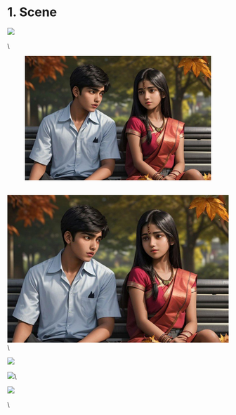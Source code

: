 # 1. Scene



![](https://lh7-us.googleusercontent.com/6iSsqEEUIO9a0Q-753wT7VxEsfaziynwe7GqgomSbupgR\_5GtSrwuQY\_4nC8Il\_dnnhTuVVb-M0YbORE3hF47Eh0ijgEtQL2iHddv1X8HCFgG2NRgoU\_tb63QxvONiDtmyq5OCVjeYdD4NH0TeSg4Xc)

\


<figure><img src="../.gitbook/assets/image (1) (1) (1) (1).png" alt=""><figcaption></figcaption></figure>

\
![](<../.gitbook/assets/image (2) (1) (1).png>)\


![](https://lh7-us.googleusercontent.com/QCyk978jJR5-LYvEnrIJPbuDKh9P0C6Ha\_0cWuRd\_kwI9ayOSOs6XM2m1e1CJUisnxeilhAtdIfd5sXsLhLxR3l9Y64TS5hQMhfs3ox2xNA63ZvZnztgp5rHBzQEVu9pwuYUdexd4HxSa1f4gJBTVBg)



![](https://lh7-us.googleusercontent.com/RVrykEvVIkv2HA0EqqpfTDB0AV2-Cl5YvZXuXrvd5weDKccgZs-8l4lBcUYZasr9aipmtXxREEPx1MoZnXQrBSMlUdRk2K6RyiWjS\_\_P1t-yw9XbQ81CK0OdSP0AtEAuxxhJTmq678nhNhSTyjTPePw)\


![](https://lh7-us.googleusercontent.com/R\_gTy1F\_kq-swXiQLVIIvVh9-G2kOiZC2d4auUKFhVx-u7aHScw2bBIWMrcCFuhlR6ZqAXVbMSLlvII5uEtocUEyhh9TL0DDeLfbyk4aVmoUofMTDiiL7q1WxLl00r6dp7fMv7iR0PWUaZUkjMyia1Q)

\
